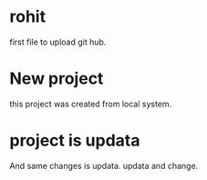 # rohit 
first file to upload git hub.
# New project 
this project was created from local system.
# project is updata 
And same changes is updata.
updata and change.